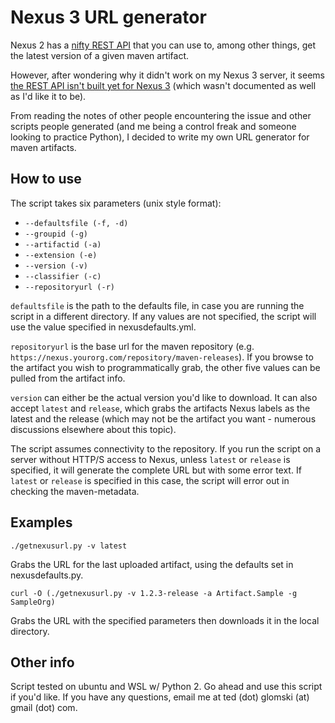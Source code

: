 # Nexus 3 URL generator

Nexus 2 has a [nifty REST API](http://www.sonatype.org/nexus/2015/08/13/using-the-rest-api-in-nexus-2/) that you can use to, among other things, get the latest version of a given maven artifact.

However, after wondering why it didn't work on my Nexus 3 server, it seems [the REST API isn't built yet for Nexus 3](https://groups.google.com/a/glists.sonatype.com/d/msg/nexus-users/_CxNZVFSWAs/H3MmEqTGCgAJ) (which wasn't documented as well as I'd like it to be).

From reading the notes of other people encountering the issue and other scripts people generated (and me being a control freak and someone looking to practice Python), I decided to write my own URL generator for maven artifacts.

## How to use

The script takes six parameters (unix style format):

+ `--defaultsfile (-f, -d)`
+ `--groupid (-g)`
+ `--artifactid (-a)`
+ `--extension (-e)`
+ `--version (-v)`
+ `--classifier (-c)`
+ `--repositoryurl (-r)`

`defaultsfile` is the path to the defaults file, in case you are running the script in a different directory. If any values are not specified, the script will use the value specified in nexusdefaults.yml.

`repositoryurl` is the base url for the maven repository (e.g. `https://nexus.yourorg.com/repository/maven-releases`). If you browse to the artifact you wish to programmatically grab, the other five values can be pulled from the artifact info.

`version` can either be the actual version you'd like to download. It can also accept `latest` and `release`, which grabs the artifacts Nexus labels as the latest and the release (which may not be the artifact you want - numerous discussions elsewhere about this topic).

The script assumes connectivity to the repository. If you run the script on a server without HTTP/S access to Nexus, unless `latest` or `release` is specified, it will generate the complete URL but with some error text. If `latest` or `release` is specified in this case, the script will error out in checking the maven-metadata.

## Examples

`./getnexusurl.py -v latest`

Grabs the URL for the last uploaded artifact, using the defaults set in nexusdefaults.py.

`curl -O (./getnexusurl.py -v 1.2.3-release -a Artifact.Sample -g SampleOrg)`

Grabs the URL with the specified parameters then downloads it in the local directory.

## Other info

Script tested on ubuntu and WSL w/ Python 2. Go ahead and use this script if you'd like. If you have any questions, email me at ted (dot) glomski (at) gmail (dot) com.